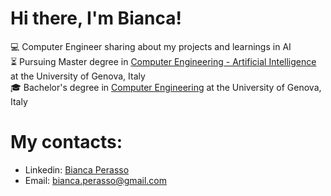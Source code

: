 
# Hi there, I'm Bianca!

💻 Computer Engineer sharing about my projects and learnings in AI <br/>
⏳ Pursuing Master degree in [Computer Engineering - Artificial Intelligence](https://corsi.unige.it/corsi/11160) at the University of Genova, Italy <br/>
🎓 Bachelor's degree in [Computer Engineering](https://corsi.unige.it/corsi/8719) at the University of Genova, Italy <br/>

# My contacts:
- Linkedin: [Bianca Perasso](https://www.linkedin.com/in/bianca-perasso-066455234/) <br/>
- Email: bianca.perasso@gmail.com





  

